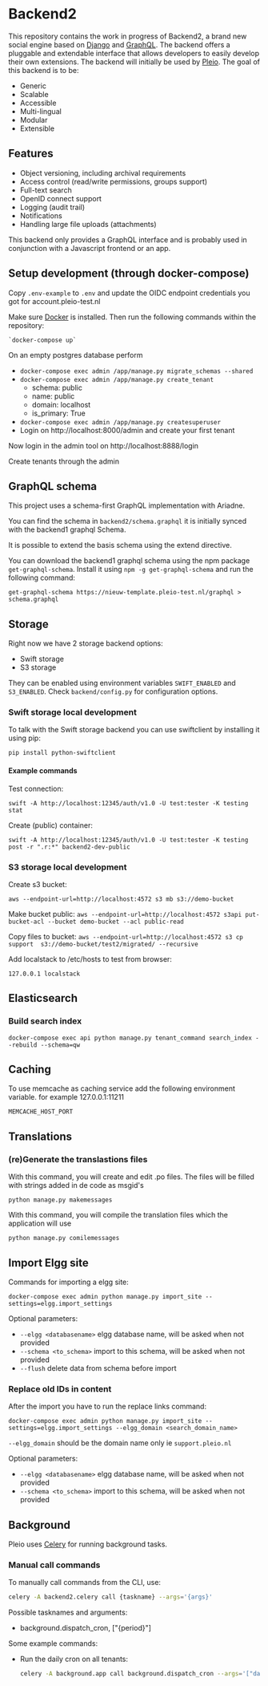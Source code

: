 # Backend2
This repository contains the work in progress of Backend2, a brand new social engine based on [Django](https://www.djangoproject.com/) and [GraphQL](http://graphql.org/). The backend offers a pluggable and extendable interface that allows developers to easily develop their own extensions. The backend will initially be used by [Pleio](https://www.pleio.nl). The goal of this backend is to be:

- Generic
- Scalable
- Accessible
- Multi-lingual
- Modular
- Extensible

## Features
- Object versioning, including archival requirements
- Access control (read/write permissions, groups support)
- Full-text search
- OpenID connect support
- Logging (audit trail)
- Notifications
- Handling large file uploads (attachments)

This backend only provides a GraphQL interface and is probably used in conjunction with a Javascript frontend or an app.

## Setup development (through docker-compose)
Copy `.env-example` to `.env` and update the OIDC endpoint credentials you got for account.pleio-test.nl

Make sure [Docker](https://www.docker.com/) is installed. Then run the
following commands within the repository:

    `docker-compose up`

On an empty postgres database perform
- `docker-compose exec admin /app/manage.py migrate_schemas --shared`
- `docker-compose exec admin /app/manage.py create_tenant`
    -   schema: public
    -   name: public
    -   domain: localhost
    -   is_primary: True
- `docker-compose exec admin /app/manage.py createsuperuser`
- Login on http://localhost:8000/admin and create your first tenant

Now login in the admin tool on http://localhost:8888/login

Create tenants through the admin

## GraphQL schema

This project uses a schema-first GraphQL implementation with Ariadne.

You can find the schema in `backend2/schema.graphql` it is initially synced with the backend1 graphql Schema.

It is possible to extend the basis schema using the extend directive.

You can download the backend1 graphql schema using the npm package `get-graphql-schema`. Install it using `npm -g get-graphql-schema` and run the following command:

`get-graphql-schema https://nieuw-template.pleio-test.nl/graphql > schema.graphql`

## Storage

Right now we have 2 storage backend options:

- Swift storage
- S3 storage

They can be enabled using environment variables `SWIFT_ENABLED` and `S3_ENABLED`. Check `backend/config.py` for configuration options.

### Swift storage local development

To talk with the Swift storage backend you can use swiftclient by installing it using pip:

`pip install python-swiftclient`

#### Example commands

Test connection:

`swift -A http://localhost:12345/auth/v1.0 -U test:tester -K testing stat`

Create (public) container:

`swift -A http://localhost:12345/auth/v1.0 -U test:tester -K testing post -r ".r:*" backend2-dev-public`

### S3 storage local development

Create s3 bucket:

`aws --endpoint-url=http://localhost:4572 s3 mb s3://demo-bucket`

Make bucket public:
`aws --endpoint-url=http://localhost:4572 s3api put-bucket-acl --bucket demo-bucket --acl public-read`

Copy files to bucket:
`aws --endpoint-url=http://localhost:4572 s3 cp support  s3://demo-bucket/test2/migrated/ --recursive`

Add localstack to /etc/hosts to test from browser:

`127.0.0.1 localstack`

## Elasticsearch

### Build search index

`docker-compose exec api python manage.py tenant_command search_index --rebuild --schema=qw `

## Caching

To use memcache as caching service add the following environment variable. for example 127.0.0.1:11211

`MEMCACHE_HOST_PORT`

## Translations

### (re)Generate the translastions files

With this command, you will create and edit .po files. The files will be filled with strings added in de code as msgid's

`python manage.py makemessages`

With this command, you will compile the translation files which the application will use

`python manage.py comilemessages`

## Import Elgg site

Commands for importing a elgg site:

`docker-compose exec admin python manage.py import_site --settings=elgg.import_settings`

Optional parameters:

- `--elgg <databasename>` elgg database name, will be asked when not provided
- `--schema <to_schema>` import to this schema, will be asked when not provided
- `--flush` delete data from schema before import

### Replace old IDs in content

After the import you have to run the replace links command:

`docker-compose exec admin python manage.py import_site --settings=elgg.import_settings --elgg_domain <search_domain_name>`

`--elgg_domain` should be the domain name only ie `support.pleio.nl`

Optional parameters:

- `--elgg <databasename>` elgg database name, will be asked when not provided
- `--schema <to_schema>` import to this schema, will be asked when not provided

## Background

Pleio uses [Celery](http://www.celeryproject.org/) for running background tasks.

### Manual call commands

To manually call commands from the CLI, use:

```bash
celery -A backend2.celery call {taskname} --args='{args}'
```

Possible tasknames and arguments:

- background.dispatch_cron, ["{period}"]

Some example commands:

- Run the daily cron on all tenants:
    ```bash
    celery -A background.app call background.dispatch_cron --args='["daily"]'
    ```
